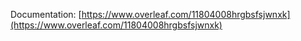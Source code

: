 Documentation: [https://www.overleaf.com/11804008hrgbsfsjwnxk](https://www.overleaf.com/11804008hrgbsfsjwnxk)